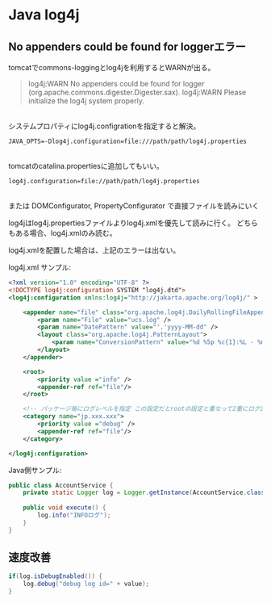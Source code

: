 Java log4j
===

## No appenders could be found for loggerエラー

tomcatでcommons-loggingとlog4jを利用するとWARNが出る。

> log4j:WARN No appenders could be found for logger (org.apache.commons.digester.Digester.sax).
> log4j:WARN Please initialize the log4j system properly.

<br>
システムプロパティにlog4j.configrationを指定すると解決。

```
JAVA_OPTS=-Dlog4j.configuration=file:///path/path/log4j.properties
```
<br>
tomcatのcatalina.propertiesに追加してもいい。

```
log4j.configuration=file://path/path/log4j.properties
```

<br>
または DOMConfigurator, PropertyConfigurator で直接ファイルを読みにいく

log4jはlog4j.propertiesファイルよりlog4j.xmlを優先して読みに行く。
どちらもある場合、log4j.xmlのみ読む。

log4j.xmlを配置した場合は、上記のエラーは出ない。

log4j.xml サンプル:

``` xml
<?xml version="1.0" encoding="UTF-8" ?>
<!DOCTYPE log4j:configuration SYSTEM "log4j.dtd">
<log4j:configuration xmlns:log4j="http://jakarta.apache.org/log4j/" >

	<appender name="file" class="org.apache.log4j.DailyRollingFileAppender">
		<param name="File" value="ucs.log" />
		<param name="DatePattern" value="'.'yyyy-MM-dd" />
		<layout class="org.apache.log4j.PatternLayout">
			<param name="ConversionPattern" value="%d %5p %c{1}:%L - %m%n" />
		</layout>
	</appender>

	<root>
		<priority value ="info" />
		<appender-ref ref="file"/>
	</root>

	<!-- パッケージ毎にログレベルを指定 この設定だとrootの設定と重なって2重にログ出力される -->
	<category name="jp.xxx.xxx">
		<priority value ="debug" />
		<appender-ref ref="file"/>
	</category>

</log4j:configuration>
```

Java側サンプル:

``` java
public class AccountService {
	private static Logger log = Logger.getInstance(AccountService.class);
	
	public void execute() {
		log.info("INFOログ");
	}
}
```


## 速度改善

``` java
if(log.isDebugEnabled()) {
	log.debug("debug log id=" + value);
}
```

